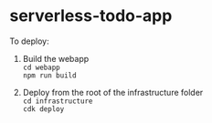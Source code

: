 # serverless-todo-app

To deploy:

1. Build the webapp <br>
 ```cd webapp``` <br>
 ```npm run build```

2. Deploy from the root of the infrastructure folder <br>
```cd infrastructure``` <br>
```cdk deploy```
